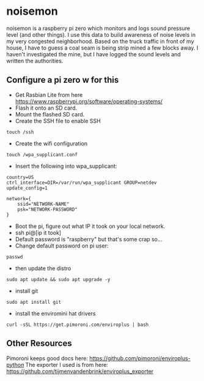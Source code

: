 # noisemon

noisemon is a raspberry pi zero which monitors and logs sound pressure level (and other things). I use this data to build awareness of noise levels in my very congested neighborhood. Based on the truck traffic in front of my house, I have to guess a coal seam is being strip mined a few blocks away. I haven't investigated the mine, but I have logged the sound levels and written the authorities.

## Configure a pi zero w for this

- Get Rasbian Lite from here https://www.raspberrypi.org/software/operating-systems/
- Flash it onto an SD card.
- Mount the flashed SD card.
- Create the SSH file to enable SSH

```
touch /ssh
```
- Create the wifi configuration
```
touch /wpa_supplicant.conf
```
- Insert the following into wpa_supplicant:
```
country=US
ctrl_interface=DIR=/var/run/wpa_supplicant GROUP=netdev
update_config=1

network={
    ssid="NETWORK-NAME"
    psk="NETWORK-PASSWORD"
}
```
- Boot the pi, figure out what IP it took on your local network.
- ssh pi@[ip it took]
- Default password is "raspberry" but that's some crap so...
- Change default password on pi user:
```
passwd
```
- then update the distro
```
sudo apt update && sudo apt upgrade -y
```
- install git
```
sudo apt install git
```
- install the enviromini hat drivers
```
curl -sSL https://get.pimoroni.com/enviroplus | bash
```

## Other Resources
Pimoroni keeps good docs here: https://github.com/pimoroni/enviroplus-python
The exporter I used is from here: https://github.com/tijmenvandenbrink/enviroplus_exporter